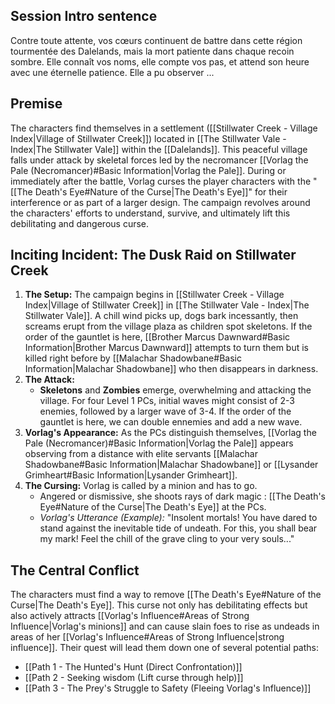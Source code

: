 ## Session Intro sentence
Contre toute attente, vos cœurs continuent de battre dans cette région tourmentée des Dalelands, mais la mort patiente dans chaque recoin sombre. Elle connaît vos noms, elle compte vos pas, et attend son heure avec une éternelle patience. Elle a pu observer ...

## Premise

The characters find themselves in a settlement ([[Stillwater Creek - Village Index|Village of Stillwater Creek]]) located in [[The Stillwater Vale - Index|The Stillwater Vale]] within the [[Dalelands]]. This peaceful village falls under attack by skeletal forces led by the necromancer [[Vorlag the Pale (Necromancer)#Basic Information|Vorlag the Pale]]. During or immediately after the battle, Vorlag curses the player characters with the "[[The Death's Eye#Nature of the Curse|The Death's Eye]]" for their interference or as part of a larger design. The campaign revolves around the characters' efforts to understand, survive, and ultimately lift this debilitating and dangerous curse.

## Inciting Incident: The Dusk Raid on Stillwater Creek

1.  **The Setup:** The campaign begins in [[Stillwater Creek - Village Index|Village of Stillwater Creek]] in [[The Stillwater Vale - Index|The Stillwater Vale]]. A chill wind picks up, dogs bark incessantly, then screams erupt from the village plaza as children spot skeletons. If the order of the gauntlet is here, [[Brother Marcus Dawnward#Basic Information|Brother Marcus Dawnward]] attempts to turn them but is killed right before by [[Malachar Shadowbane#Basic Information|Malachar Shadowbane]] who then disappears in darkness.
2.  **The Attack:**
    * **Skeletons** and **Zombies** emerge, overwhelming and attacking the village. For four Level 1 PCs, initial waves might consist of 2-3 enemies, followed by a larger wave of 3-4. If the order of the gauntlet is here, we can double ennemies and add a new wave.
3.  **Vorlag's Appearance:** As the PCs distinguish themselves, [[Vorlag the Pale (Necromancer)#Basic Information|Vorlag the Pale]] appears observing from a distance with elite servants [[Malachar Shadowbane#Basic Information|Malachar Shadowbane]] or [[Lysander Grimheart#Basic Information|Lysander Grimheart]].
4.  **The Cursing:** Vorlag is called by a minion and has to go.
	* Angered or dismissive, she shoots rays of dark magic : [[The Death's Eye#Nature of the Curse|The Death's Eye]] at the PCs.
    * *Vorlag's Utterance (Example):* "Insolent mortals! You have dared to stand against the inevitable tide of undeath. For this, you shall bear my mark! Feel the chill of the grave cling to your very souls..."


## The Central Conflict

The characters must find a way to remove [[The Death's Eye#Nature of the Curse|The Death's Eye]]. This curse not only has debilitating effects but also actively attracts [[Vorlag's Influence#Areas of Strong Influence|Vorlag's minions]] and can cause slain foes to rise as undeads in areas of her [[Vorlag's Influence#Areas of Strong Influence|strong influence]]. Their quest will lead them down one of several potential paths:

- [[Path 1 - The Hunted's Hunt (Direct Confrontation)]]
- [[Path 2 - Seeking wisdom (Lift curse through help)]]  
- [[Path 3 - The Prey's Struggle to Safety (Fleeing Vorlag's Influence)]]